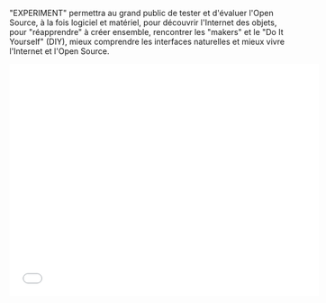 "EXPERIMENT" permettra au grand public de tester et d'évaluer l'Open Source, à la fois logiciel et matériel, pour découvrir l'Internet des objets, pour "réapprendre" à créer ensemble, rencontrer les "makers" et le "Do It Yourself" (DIY), mieux comprendre les interfaces naturelles et mieux vivre l'Internet et l'Open Source.

<iframe width="550" height="413" src="//www.youtube.com/embed/lQpoKPgabFs" frameborder="0" allowfullscreen></iframe>
